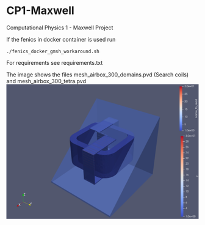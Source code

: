 # CP1-Maxwell
Computational Physics 1 - Maxwell Project

If the fenics in docker container is used run
```
./fenics_docker_gmsh_workaround.sh
```

For requirements see requirements.txt

The image shows the files mesh_airbox_300_domains.pvd (Search coils) and mesh_airbox_300_tetra.pvd
![alt generated mesh](./generated_mesh.png)
